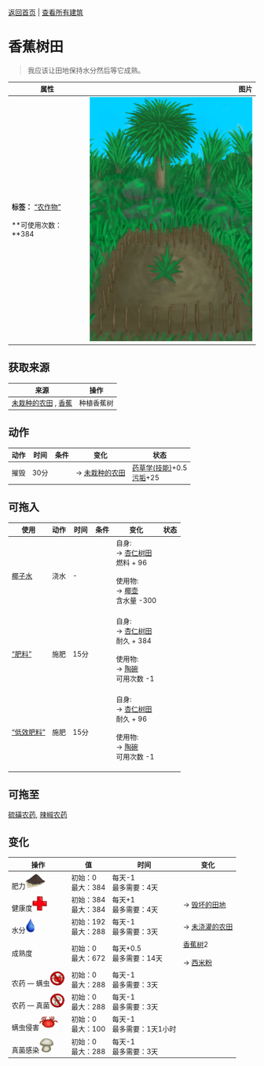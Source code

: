 [返回首页](index.md)   |  [查看所有建筑](building.md)
# 香蕉树田  
> 我应该让田地保持水分然后等它成熟。  
  
  属性  |   图片   
 ----  |  ----:   
 **标签：**	[“农作物”](tag_Crop.md)<br><br>**可使用次数：**384  |  ![](Sprite/CropPlotGrowing.png)   
  
## 获取来源  
来源  |  操作  
----  |  ----  
[未栽种的农田](CropPlotEmpty.md) , [香蕉](Banana.md)  |  种植香蕉树  
## 动作  
动作  |  时间  |  条件  |  变化  |  状态  
----  |  ----  |  ----  |  ----  |  ----  
摧毁  |  30分  |    |  → [未栽种的农田](CropPlotEmpty.md)<br>  |  [药草学(技能)](Skill_Herbology.md)+0.5<br>[污垢](Filth.md)+25  
## 可拖入  
使用  |  动作  |  时间  |  条件  |  变化  |  状态  
----  |  ----  |  ----  |  ----  |  ----  |  ----  
[椰子水](LQ_CoconutWater.md)  |  浇水  |  -  |    |  自身:<br>→ [杏仁树田](CropPlotAlmondTree.md)<br>燃料 + 96<br><br>使用物:<br>→ [椰壶](CoconutFlask.md)<br>含水量  -300<br><br>  |    
[“肥料”](tag_Fertilizer.md)  |  施肥  |  15分  |    |  自身:<br>→ [杏仁树田](CropPlotAlmondTree.md)<br>耐久 + 384<br><br>使用物:<br>→ [陶碗](ClayBowl.md)<br>可用次数  -1<br><br>  |    
[“低效肥料”](tag_FertilizerWeak.md)  |  施肥  |  15分  |    |  自身:<br>→ [杏仁树田](CropPlotAlmondTree.md)<br>耐久 + 96<br><br>使用物:<br>→ [陶碗](ClayBowl.md)<br>可用次数  -1<br><br>  |    
## 可拖至  
[硫磺农药](LQ_PesticideBrimstone.md), [辣椒农药](LQ_PesticideChilli.md)  
## 变化  
操作  |  值  |  时间  |  变化  
----  |  ----  |  ----  |  ----  
肥力<img decoding="async" src="Sprite/FineDirt.png" style="height:30px;">  |  初始：0<br>最大：384  |  每天-1<br>最多需要：4天  |    
健康度<img decoding="async" src="Sprite/Health.png" style="height:30px;">  |  初始：384<br>最大：384  |  每天+1<br>最多需要：4天  |  → [毁坏的田地](CropPlotRuined.md)  
水分<img decoding="async" src="Sprite/Thirst.png" style="height:30px;">  |  初始：192<br>最大：288  |  每天-1<br>最多需要：3天  |  → [未浇灌的农田](CropPlotDry.md)  
成熟度  |  初始：0<br>最大：672  |  每天+0.5<br>最多需要：14天  |  [香蕉树](BananaTree.md)2 <br><br>→ [西米粉](SagoFlour.md)  
农药 — 螨虫<img decoding="async" src="Sprite/MitesNot.png" style="height:30px;">  |  初始：0<br>最大：288  |  每天-1<br>最多需要：3天  |    
农药 — 真菌<img decoding="async" src="Sprite/FungiNot.png" style="height:30px;">  |  初始：0<br>最大：288  |  每天-1<br>最多需要：3天  |    
螨虫侵害<img decoding="async" src="Sprite/Mites.png" style="height:30px;">  |  初始：0<br>最大：100  |  每天-1<br>最多需要：1天1小时  |    
真菌感染<img decoding="async" src="Sprite/SaturationMushrooms.png" style="height:30px;">  |  初始：0<br>最大：288  |  每天-1<br>最多需要：3天  |    
